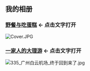 ## 我的相册

  
### [野餐与吃蛋糕](https://eldencheng.github.io/alarms/panic/) <- 点击文字打开  
  
![Cover.JPG](http://remote.mcgods.top:8999/images/panic/Cover.JPG)  
  
  
### [一家人的大理游](https://eldencheng.github.io/alarms/dali/) <- 点击文字打开  
  
![335_广州白云机场_终于回到来了.jpg](http://remote.mcgods.top:8999/images/dali/335_广州白云机场_终于回到来了.jpg)  
  

  

  
  
